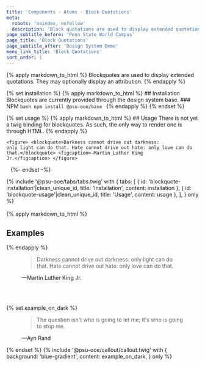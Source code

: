 ```yaml
---
title: 'Components - Atoms - Block Quotations'
meta:
  robots: 'noindex, nofollow'
  description: 'Block quotations are used to display extended quotations.'
page_subtitle_before: 'Penn State World Campus'
page_title: 'Block Quotations'
page_subtitle_after: 'Design System Demo'
menu_link_title: 'Block Quotations'
sort_order: 1
---
```

{% apply markdown_to_html %}
  Blockquotes are used to display extended quotations. They may optionally display an attribution.
{% endapply %}

{% set installation %}
  {% apply markdown_to_html %}
    ## Installation
    Blockquotes are currently provided through the design system base.
    ### NPM
    ```bash
      npm install @psu-ooe/base
    ```
  {% endapply %}
{% endset %}

{% set usage %}
  {% apply markdown_to_html %}
    ## Usage
    There is not yet a twig binding for blockquotes.  As such, the only way to render one is through HTML.
  {% endapply %}
  <code>
    <pre class="ds-example">
&lt;figure&gt;
  &lt;blockquote>Darkness cannot drive out darkness: only light can do that. Hate cannot drive out hate: only love can do that.&lt;/blockquote&gt;
  &lt;figcaption&gt;—Martin Luther King Jr.&lt;/figcaption&gt;
&lt;/figure&gt;
    </pre>
  </code>
{%- endset -%}

{% include '@psu-ooe/tabs/tabs.twig' with {
tabs: [
{ id: 'blockquote-installation'|clean_unique_id, title: 'Installation', content: installation },
{ id: 'blockquote-usage'|clean_unique_id, title: 'Usage', content: usage },
],
} only %}
<br>
<br>
{% apply markdown_to_html %}
  ## Examples
{% endapply %}

<figure>
  <blockquote>Darkness cannot drive out darkness: only light can do that. Hate cannot drive out hate: only love can do that.</blockquote>
  <figcaption>—Martin Luther King Jr.</figcaption>
</figure>
<br>
<br>

{% set example_on_dark %}
  <figure>
    <blockquote>The question isn't who is going to let me; it's who is going to stop me.</blockquote>
    <figcaption>—Ayn Rand</figcaption>
  </figure>
{% endset %}
{% include '@psu-ooe/callout/callout.twig' with {
  background: 'blue-gradient',
  content: example_on_dark,
} only %}